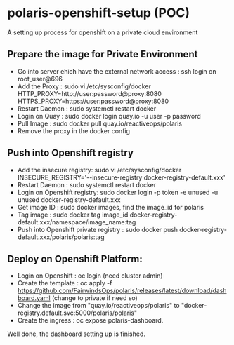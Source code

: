 # polaris-openshift-setup (POC)
A setting up process for openshift on a private cloud environment

## Prepare the image for Private Environment
- Go into server ehich have the external network access : ssh login on root_user@696
- Add the Proxy : sudo vi /etc/sysconfig/docker
  HTTP_PROXY=http://user:password@proxy:8080
  HTTPS_PROXY=https://user:password@proxy:8080
- Restart Daemon : sudo systemctl restart docker
- Login on Quay : sudo docker login quay.io -u user -p password
- Pull Image : sudo docker pull quay.io/reactiveops/polaris
- Remove the proxy in the docker config

## Push into Openshift registry
- Add the insecure registry: sudo vi /etc/sysconfig/docker
  INSECURE_REGISTRY='--insecure-registry docker-registry-default.xxx'
- Restart Daemon : sudo systemctl restart docker
- Login on Openshift registry: sudo docker login -p token -e unused -u unused docker-registry-default.xxx
- Get image ID : sudo docker images, find the image_id for polaris
- Tag image : sudo docker tag image_id docker-registry-default.xxx/namespace/image_name:tag
- Push into Openshift private registry : sudo docker push docker-registry-default.xxx/polaris/polaris:tag

## Deploy on Openshift Platform:
  - Login on Openshift : oc login (need cluster admin)
  - Create the template : oc apply -f https://github.com/FairwindsOps/polaris/releases/latest/download/dashboard.yaml (change to private                             if need so)
  - Change the image from "quay.io/reactiveops/polaris" to "docker-registry.default.svc:5000/polaris/polaris"
  - Create the ingress : oc expose polaris-dashboard.
  
  Well done, the dashboard setting up is finished.
